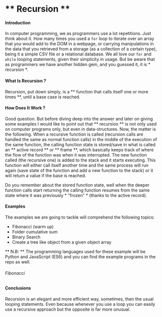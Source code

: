 # ** Recursion **

#### Introduction
In computer programming, we as programmers use a lot repetitions. Just think about it. How many times you used a `for` loop to iterate over an array that you would add to the DOM in a webpage, or carrying manipulations in the data that you retrieved from a storage (as a collection of a certain type), being it a simple CSV file or a relational database. We all love our `for` and `while` looping statements, given their simplicity in usage. But be aware that as programmers we have another hidden gem, and you guessed it, it is * recursion *.

#### What Is Recursion ?
Recursion, put down simply, is a ** function that calls itself one or more times **, until a base case is reached.

#### How Does It Work ?
Good question. But before diving deep into the answer and later on giving some examples I would like to point out that ** recursion ** is not only used on computer programs only, but even in data-structures. Now, the matter is the following. When a recursive function is called (recursion calls are handled the same as normal function calls) in the middle of the execution of the same function, the calling function state is stored/save in what is called an ** active record ** or ** frame **, which basically keeps track of where the flow of the function was when it was interrupted. The new function called (the recursive one) is added to the stack and it starts executing. This function will either call itself another time and the same process will run again (save state of the function and add a new function to the stack) or it will return a value if the base is reached.

Do you remember about the stored function state, well when the deeper function calls start returning the calling function resumes from the same state where it was previously * "frozen" * (thanks to the active record).

#### Examples
The examples we are going to tackle will comprehend the following topics:

* Fibonacci (warm up)
* Folder cumulative sum
* Binary Search
* Create a tree like object from a given object array

** N.B: ** The programming languages used for these example will be Python and JavaScript (ES6) and you can find the example programs in the repo as well.

###### Fibonacci

#### Conclusions
Recursion is an elegant and more efficient way, sometimes, then the usual looping statements. Even because whenever you use a loop you can easily use a recursive approach but the opposite is far more unusual.
